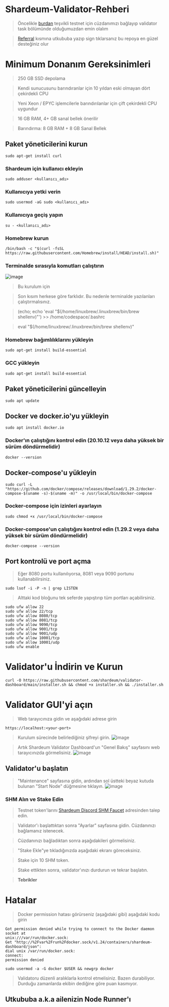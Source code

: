 # Shardeum-Validator-Rehberi

> Öncelikle [burdan](https://shardeum.org/incentivized-testnet/validator) teşvikli testnet için cüzdanımızı bağlayıp validator task bölümünde olduğumuzdan emin olalım

> [Referral](https://shardeum.org/incentivized-testnet/referral) kısmına utkububa yazıp sign tıklarsanız bu repoya en güzel desteğiniz olur

# Minimum Donanım Gereksinimleri

> 250 GB SSD depolama

> Kendi sunucusunu barındıranlar için 10 yıldan eski olmayan dört çekirdekli CPU

> Yeni Xeon / EPYC işlemcilerle barındırılanlar için çift çekirdekli CPU uygundur

> 16 GB RAM, 4+ GB sanal bellek önerilir

> Barındırma: 8 GB RAM + 8 GB Sanal Bellek

## Paket yöneticilerini kurun

```console
sudo apt-get install curl
```

### Shardeum için kullanıcı ekleyin
```console
sudo adduser <kullanıcı_adı>
```

### Kullanıcıya yetki verin
```console
sudo usermod -aG sudo <kullanıcı_adı>
```

### Kullanıcıya geçiş yapın
```console
su - <kullanıcı_adı>
```

### Homebrew kurun
```console
/bin/bash -c "$(curl -fsSL https://raw.githubusercontent.com/Homebrew/install/HEAD/install.sh)"
```

### Terminalde sırasıyla komutları çalıştırın
![image](https://github.com/user-attachments/assets/fab903dd-45d6-4d81-9ee2-0d76abfe4be9)

> Bu kurulum için

> Son kısım herkese göre farklıdır. Bu nedenle terminalde yazılanları çalıştırmalısınız.

> (echo; echo 'eval "$(/home/linuxbrew/.linuxbrew/bin/brew shellenv)"') >> /home/codespace/.bashrc

> eval "$(/home/linuxbrew/.linuxbrew/bin/brew shellenv)"

### Homebrew bağımlılıklarını yükleyin
```console
sudo apt-get install build-essential
```

### GCC yükleyin
```console
sudo apt-get install build-essential
```

## Paket yöneticilerini güncelleyin
```console
sudo apt update
```

## Docker ve docker.io'yu yükleyin
```console
sudo apt install docker.io
```
### Docker'ın çalıştığını kontrol edin (20.10.12 veya daha yüksek bir sürüm döndürmelidir)
```console
docker --version
```

## Docker-compose'u yükleyin
```console
sudo curl -L "https://github.com/docker/compose/releases/download/1.29.2/docker-compose-$(uname -s)-$(uname -m)" -o /usr/local/bin/docker-compose
```

### Docker-compose için izinleri ayarlayın
```console
sudo chmod +x /usr/local/bin/docker-compose
```
### Docker-compose'un çalıştığını kontrol edin (1.29.2 veya daha yüksek bir sürüm döndürmelidir)
```console
docker-compose --version
```
## Port kontrolü ve port açma
> Eğer 8080 portu kullanılıyorsa, 8081 veya 9090 portunu kullanabilirsiniz.
```console
sudo lsof -i -P -n | grep LISTEN
```
> Alttaki kod bloğunu tek seferde yapıştırıp tüm portları açabilirsiniz.
```console
sudo ufw allow 22
sudo ufw allow 22/tcp
sudo ufw allow 8080/tcp
sudo ufw allow 8081/tcp
sudo ufw allow 9090/tcp
sudo ufw allow 9001/tcp
sudo ufw allow 9001/udp
sudo ufw allow 10001/tcp
sudo ufw allow 10001/udp
sudo ufw enable
```


# Validator'u İndirin ve Kurun
```console
curl -O https://raw.githubusercontent.com/shardeum/validator-dashboard/main/installer.sh && chmod +x installer.sh && ./installer.sh
```

# Validator GUI'yi açın
> Web tarayıcınıza gidin ve aşağıdaki adrese girin
```console
https://localhost:<your-port>
```
> Kurulum sürecinde belirlediğiniz şifreyi girin.
![image](https://github.com/user-attachments/assets/e502ead8-809f-4fc4-8d65-5fc5bfb82e87)

> Artık Shardeum Validator Dashboard'un "Genel Bakış" sayfasını web tarayıcınızda görmelisiniz.
![image](https://github.com/user-attachments/assets/9f461ca7-7f40-4e51-b77a-e24343ee5be4)

## Validator'u başlatın
> "Maintenance" sayfasına gidin, ardından sol üstteki beyaz kutuda bulunan "Start Node" düğmesine tıklayın.
![image](https://github.com/user-attachments/assets/078106ab-ec96-47e2-9d6a-215e3ab6c17a)

### SHM Alın ve Stake Edin

> Testnet token'larını [Shardeum Discord SHM Faucet](https://docs.shardeum.org/docs/faucet/claim) adresinden talep edin.

> Validator'ı başlattıktan sonra "Ayarlar" sayfasına gidin. Cüzdanınızı bağlamanız istenecek.

> Cüzdanınızı bağladıktan sonra aşağıdakileri görmelisiniz.

> "Stake Ekle"ye tıkladığınızda aşağıdaki ekranı göreceksiniz.

> Stake için 10 SHM token.

> Stake ettikten sonra, validator'ınızı durdurun ve tekrar başlatın.

> **Tebrikler**

# Hatalar
> Docker permission hatası görürseniz (aşağıdaki gibi) aşağıdaki kodu girin
```
Got permission denied while trying to connect to the Docker daemon socket at
unix:///var/run/docker.sock:
Get "http://%2Fvar%2Frun%2Fdocker.sock/v1.24/containers/shardeum-dashboard/json":
dial unix /var/run/docker.sock:
connect:
permission denied
```
```console
sudo usermod -a -G docker $USER && newgrp docker
```

> Validatoru düzenli aralıklarla kontrol etmelisiniz. Bazen durabiliyor. Durduğu zamanlarda ekibin dediğine göre puan kasmıyor.

## Utkububa a.k.a ailenizin Node Runner'ı 













